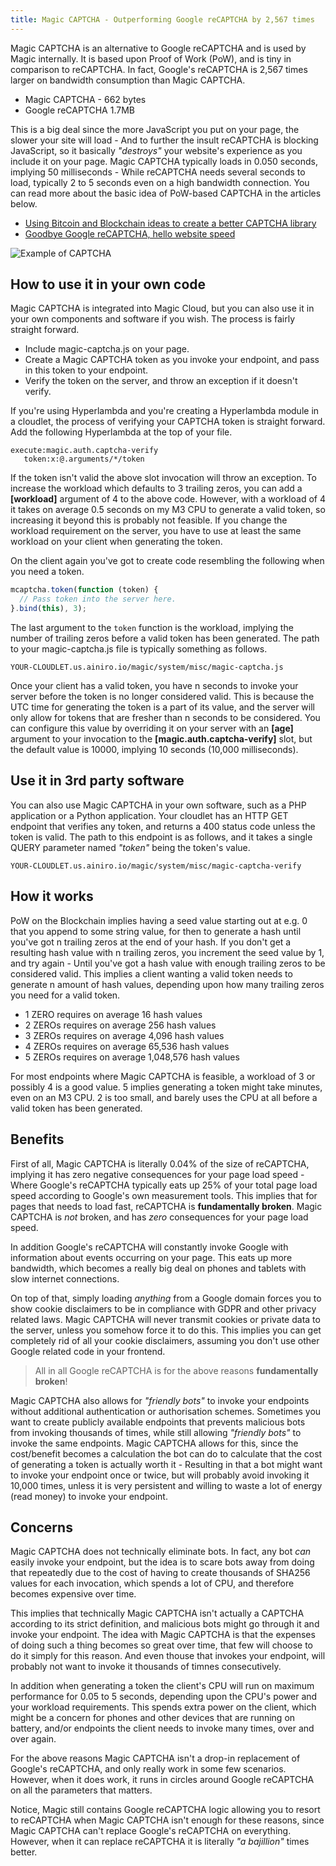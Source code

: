 ```yaml
---
title: Magic CAPTCHA - Outperforming Google reCAPTCHA by 2,567 times
---
```


Magic CAPTCHA is an alternative to Google reCAPTCHA and is used by Magic internally. It is based upon Proof of Work (PoW), and is tiny in comparison to reCAPTCHA. In fact, Google's reCAPTCHA is 2,567 times larger on bandwidth consumption than Magic CAPTCHA.

* Magic CAPTCHA - 662 bytes
* Google reCAPTCHA 1.7MB

This is a big deal since the more JavaScript you put on your page, the slower your site will load - And to further the insult reCAPTCHA is blocking JavaScript, so it basically _"destroys"_ your website's experience as you include it on your page. Magic CAPTCHA typically loads in 0.050 seconds, implying 50 milliseconds - While reCAPTCHA needs several seconds to load, typically 2 to 5 seconds even on a high bandwidth connection. You can read more about the basic idea of PoW-based CAPTCHA in the articles below.

* [Using Bitcoin and Blockchain ideas to create a better CAPTCHA library](https://ainiro.io/blog/using-bitcoin-and-blockchain-ideas-to-secure-our-ai-chatbot)
* [Goodbye Google reCAPTCHA, hello website speed](https://ainiro.io/blog/goodbye-google-recaptcha-hello-website-speed)

![Example of CAPTCHA](https://ainiro.io/assets/images/blog/captcha.png)

## How to use it in your own code

Magic CAPTCHA is integrated into Magic Cloud, but you can also use it in your own components and software if you wish. The process is fairly straight forward.

* Include magic-captcha.js on your page.
* Create a Magic CAPTCHA token as you invoke your endpoint, and pass in this token to your endpoint.
* Verify the token on the server, and throw an exception if it doesn't verify.

If you're using Hyperlambda and you're creating a Hyperlambda module in a cloudlet, the process of verifying your CAPTCHA token is straight forward. Add the following Hyperlambda at the top of your file.

```
execute:magic.auth.captcha-verify
   token:x:@.arguments/*/token
```

If the token isn't valid the above slot invocation will throw an exception. To increase the workload which defaults to 3 trailing zeros, you can add a **[workload]** argument of 4 to the above code. However, with a workload of 4 it takes on average 0.5 seconds on my M3 CPU to generate a valid token, so increasing it beyond this is probably not feasible. If you change the workload requirement on the server, you have to use at least the same workload on your client when generating the token.

On the client again you've got to create code resembling the following when you need a token.

```javascript
mcaptcha.token(function (token) {
  // Pass token into the server here.
}.bind(this), 3);
```

The last argument to the `token` function is the workload, implying the number of trailing zeros before a valid token has been generated. The path to your magic-captcha.js file is typically something as follows.

```
YOUR-CLOUDLET.us.ainiro.io/magic/system/misc/magic-captcha.js
```

Once your client has a valid token, you have n seconds to invoke your server before the token is no longer considered valid. This is because the UTC time for generating the token is a part of its value, and the server will only allow for tokens that are fresher than n seconds to be considered. You can configure this value by overriding it on your server with an **[age]** argument to your invocation to the **[magic.auth.captcha-verify]** slot, but the default value is 10000, implying 10 seconds (10,000 milliseconds).

## Use it in 3rd party software

You can also use Magic CAPTCHA in your own software, such as a PHP application or a Python application. Your cloudlet has an HTTP GET endpoint that verifies any token, and returns a 400 status code unless the token is valid. The path to this endpoint is as follows, and it takes a single QUERY parameter named _"token"_ being the token's value.

```
YOUR-CLOUDLET.us.ainiro.io/magic/system/misc/magic-captcha-verify
```

## How it works

PoW on the Blockchain implies having a seed value starting out at e.g. 0 that you append to some string value, for then to generate a hash until you've got n trailing zeros at the end of your hash. If you don't get a resulting hash value with n trailing zeros, you increment the seed value by 1, and try again - Until you've got a hash value with enough trailing zeros to be considered valid. This implies a client wanting a valid token needs to generate n amount of hash values, depending upon how many trailing zeros you need for a valid token.

* 1 ZERO requires on average 16 hash values
* 2 ZEROs requires on average 256 hash values
* 3 ZEROs requires on average 4,096 hash values
* 4 ZEROs requires on average 65,536 hash values
* 5 ZEROs requires on average 1,048,576 hash values

For most endpoints where Magic CAPTCHA is feasible, a workload of 3 or possibly 4 is a good value. 5 implies generating a token might take minutes, even on an M3 CPU. 2 is too small, and barely uses the CPU at all before a valid token has been generated.

## Benefits

First of all, Magic CAPTCHA is literally 0.04% of the size of reCAPTCHA, implying it has zero negative consequences for your page load speed - Where Google's reCAPTCHA typically eats up 25% of your total page load speed according to Google's own measurement tools. This implies that for pages that needs to load fast, reCAPTCHA is **fundamentally broken**. Magic CAPTCHA is _not_ broken, and has _zero_ consequences for your page load speed.

In addition Google's reCAPTCHA will constantly invoke Google with information about events occurring on your page. This eats up more bandwidth, which becomes a really big deal on phones and tablets with slow internet connections.

On top of that, simply loading _anything_ from a Google domain forces you to show cookie disclaimers to be in compliance with GDPR and other privacy related laws. Magic CAPTCHA will never transmit cookies or private data to the server, unless you somehow force it to do this. This implies you can get completely rid of all your cookie disclaimers, assuming you don't use other Google related code in your frontend.

> All in all Google reCAPTCHA is for the above reasons **fundamentally broken**!

Magic CAPTCHA also allows for _"friendly bots"_ to invoke your endpoints without additional authentication or authorisation schemes. Sometimes you want to create publicly available endpoints that prevents malicious bots from invoking thousands of times, while still allowing _"friendly bots"_ to invoke the same endpoints. Magic CAPTCHA allows for this, since the cost/benefit becomes a calculation the bot can do to calculate that the cost of generating a token is actually worth it - Resulting in that a bot might want to invoke your endpoint once or twice, but will probably avoid invoking it 10,000 times, unless it is very persistent and willing to waste a lot of energy (read money) to invoke your endpoint.

## Concerns

Magic CAPTCHA does not technically eliminate bots. In fact, any bot _can_ easily invoke your endpoint, but the idea is to scare bots away from doing that repeatedly due to the cost of having to create thousands of SHA256 values for each invocation, which spends a lot of CPU, and therefore becomes expensive over time.

This implies that technically Magic CAPTCHA isn't actually a CAPTCHA according to its strict definition, and malicious bots might go through it and invoke your endpoint. The idea with Magic CAPTCHA is that the expenses of doing such a thing becomes so great over time, that few will choose to do it simply for this reason. And even thouse that invokes your endpoint, will probably not want to invoke it thousands of timnes consecutively.

In addition when generating a token the client's CPU will run on maximum performance for 0.05 to 5 seconds, depending upon the CPU's power and your workload requirements. This spends extra power on the client, which might be a concern for phones and other devices that are running on battery, and/or endpoints the client needs to invoke many times, over and over again.

For the above reasons Magic CAPTCHA isn't a drop-in replacement of Google's reCAPTCHA, and only really work in some few scenarios. However, when it does work, it runs in circles around Google reCAPTCHA on all the parameters that matters.

Notice, Magic still contains Google reCAPTCHA logic allowing you to resort to reCAPTCHA when Magic CAPTCHA isn't enough for these reasons, since Magic CAPTCHA can't replace Google's reCAPTCHA on everything. However, when it can replace reCAPTCHA it is literally _"a bajillion"_ times better.
